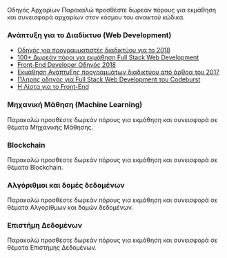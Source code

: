 Οδηγός Αρχαρίων 
Παρακαλώ προσθέστε δωρεάν πόρους για εκμάθηση και συνεισφορά αρχαρίων στον κόσμου του ανοικτού κώδικα.

### Ανάπτυξη για το Διαδίκτυο (Web Development)

- [Οδηγός για προγραμματιστές διαδικτύου για το 2018](https://github.com/kamranahmedse/developer-roadmap)
- [100+ Δωρεάν πόροι για εκμάθηση Full Stack Web Development](https://github.com/bmorelli25/Become-A-Full-Stack-Web-Developer)
- [Front-End Developer Οδηγός 2018](https://github.com/FrontendMasters/front-end-handbook-2018)
- [Εκμάθηση Ανάπτυξης προγραμμάτων διαδικτύου από άρθρα του 2017](https://github.com/Mybridge/learn-web-development)
- [Πλήρης οδηγός για Full Stack Web Development του Codeburst](https://codeburst.io/the-ultimate-guide-to-learning-full-stack-web-development-in-6-months-for-30-72b3854a7458)
- [Η Λίστα για το Front-End](https://frontendchecklist.io/)

### Μηχανική Μάθηση (Machine Learning)
Παρακαλώ προσθέστε δωρεάν πόρους για εκμάθηση και συνεισφορά σε θέματα Μηχανικής Μάθησης.

### Blockchain
Παρακαλώ προσθέστε δωρεάν πόρους για εκμάθηση και συνεισφορά σε θέματα Blockchain.

### Αλγόριθμοι και δομές δεδομένων
Παρακαλώ προσθέστε δωρεάν πόρους για εκμάθηση και συνεισφορά σε θέματα Αλγορίθμων και δομών δεδομένων.

### Επιστήμη Δεδομένων
Παρακαλώ προσθέστε δωρεάν πόρους για εκμάθηση και συνεισφορά σε θέματα Επιστήμης Δεδομένων.
